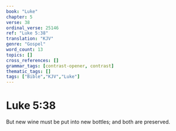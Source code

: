 ```yaml
---
book: "Luke"
chapter: 5
verse: 38
ordinal_verse: 25146
ref: "Luke 5:38"
translation: "KJV"
genre: "Gospel"
word_count: 13
topics: []
cross_references: []
grammar_tags: [contrast-opener, contrast]
thematic_tags: []
tags: ["Bible","KJV","Luke"]
---
```


# Luke 5:38

But new wine must be put into new bottles; and both are preserved.
